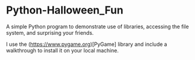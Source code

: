 # Python-Halloween_Fun
A simple Python program to demonstrate use of libraries, accessing the file system, and surprising your friends.

I use the (https://www.pygame.org)[PyGame]  library and include a walkthrough to install it on your local machine.

